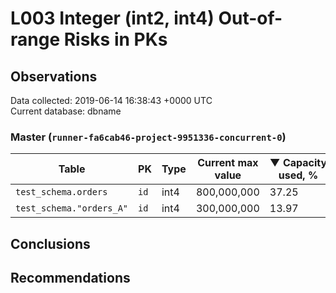 # L003 Integer (int2, int4) Out-of-range Risks in PKs #

## Observations ##
Data collected: 2019-06-14 16:38:43 +0000 UTC  
Current database: dbname  



### Master (`runner-fa6cab46-project-9951336-concurrent-0`) ###
| Table | PK | Type | Current max value | &#9660;&nbsp;Capacity used, % |
|------|----|------|-------------------|-------------------------------|
|`test_schema.orders` | `id` | int4 |800,000,000 | 37.25|
|`test_schema."orders_A"` | `id` | int4 |300,000,000 | 13.97|


## Conclusions ##


## Recommendations ##
